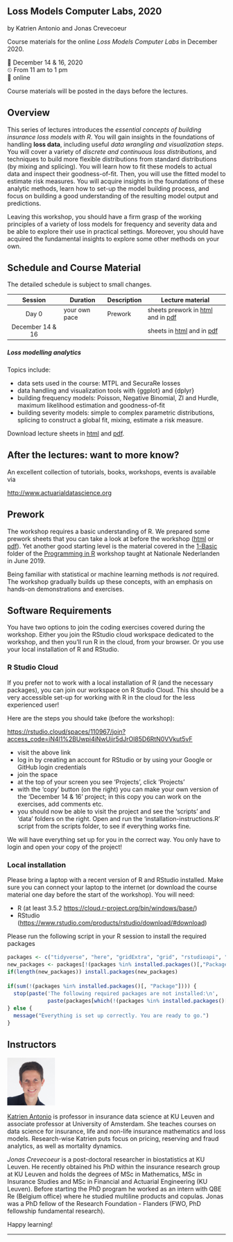 
## Loss Models Computer Labs, 2020

by Katrien Antonio and Jonas Crevecoeur

Course materials for the online *Loss Models Computer Labs* in December
2020.

📆 December 14 & 16, 2020 <br> ⏲ From 11 am to 1 pm <br> 📌 online

Course materials will be posted in the days before the lectures.

## Overview

<p text-align="justify">

This series of lectures introduces the *essential concepts of building
insurance loss models with R*. You will gain insights in the foundations
of handling **loss data**, including useful *data wrangling and
visualization steps*. You will cover a variety of *discrete and
continuous loss distributions*, and techniques to build more flexible
distributions from standard distributions (by mixing and splicing). You
will learn how to fit these models to actual data and inspect their
goodness-of-fit. Then, you will use the fitted model to estimate risk
measures. You will acquire insights in the foundations of these analytic
methods, learn how to set-up the model building process, and focus on
building a good understanding of the resulting model output and
predictions.

</p>

<p align="justify">

Leaving this workshop, you should have a firm grasp of the working
principles of a variety of loss models for frequency and severity data
and be able to explore their use in practical settings. Moreover, you
should have acquired the fundamental insights to explore some other
methods on your own.

</p>

## Schedule and Course Material

The detailed schedule is subject to small changes.

|     Session      | Duration      | Description | Lecture material                                                                                                                                                                                                                        |
| :--------------: | ------------- | ----------- | --------------------------------------------------------------------------------------------------------------------------------------------------------------------------------------------------------------------------------------- |
|      Day 0       | your own pace | Prework     | sheets prework in [html](https://katrienantonio.github.io/loss-models-2020/sheets/prework_day_0.html) and in [pdf](https://katrienantonio.github.io/loss-models-2020/sheets/prework_day_0.pdf)                                          |
| December 14 & 16 |               |             | sheets in [html](https://katrienantonio.github.io/loss-models-2020/sheets/loss_models_2020_computer_labs.html) and in [pdf](https://katrienantonio.github.io/workshop-loss-reserv-fraud-2020/sheets/loss_models_2020_computer_labs.pdf) |

##### Loss modelling analytics

Topics include:

  - data sets used in the course: MTPL and SecuraRe losses
  - data handling and visualization tools with {ggplot} and {dplyr}
  - building frequency models: Poisson, Negative Binomial, ZI and
    Hurdle, maximum likelihood estimation and goodness-of-fit
  - building severity models: simple to complex parametric
    distributions, splicing to construct a global fit, mixing, estimate
    a risk measure.

Download lecture sheets in
[html](https://katrienantonio.github.io/loss-models-2020/sheets/loss_models_2020_computer_labs.html)
and
[pdf](https://katrienantonio.github.io/loss-models-2020/sheets/loss_models_2020_computer_labs.pdf).

## After the lectures: want to more know?

An excellent collection of tutorials, books, workshops, events is
available via

<http://www.actuarialdatascience.org>

## Prework

<p align="justify">

The workshop requires a basic understanding of R. We prepared some
prework sheets that you can take a look at before the workshop
([html](https://katrienantonio.github.io/workshop-loss-reserv-fraud-2020/sheets/prework_day_0.html)
or
[pdf](https://katrienantonio.github.io/workshop-loss-reserv-fraud-2020/sheets/prework_day_0.pdf)).
Yet another good starting level is the material covered in the
[1-Basic](https://github.com/katrienantonio/workshop-R/tree/master/1%20-%20Basic%20R)
folder of the [Programming in
R](https://github.com/katrienantonio/workshop-R) workshop taught at
Nationale Nederlanden in June 2019.

</p>

Being familiar with statistical or machine learning methods is *not*
required. The workshop gradually builds up these concepts, with an
emphasis on hands-on demonstrations and exercises.

## Software Requirements

You have two options to join the coding exercises covered during the
workshop. Either you join the RStudio cloud workspace dedicated to the
workshop, and then you’ll run R in the cloud, from your browser. Or you
use your local installation of R and RStudio.

### R Studio Cloud

If you prefer not to work with a local installation of R (and the
necessary packages), you can join our workspace on R Studio Cloud. This
should be a very accessible set-up for working with R in the cloud for
the less experienced user\!

Here are the steps you should take (before the workshop):

<https://rstudio.cloud/spaces/110967/join?access_code=iN4l1%2BUwpi4iNwUjir5dJrOl85D6RtN0VVkut5vF>

  - visit the above link
  - log in by creating an account for RStudio or by using your Google or
    GitHub login credentials
  - join the space
  - at the top of your screen you see ‘Projects’, click ‘Projects’
  - with the ‘copy’ button (on the right) you can make your own version
    of the ‘December 14 & 16’ project; in this copy you can work on the
    exercises, add comments etc.
  - you should now be able to visit the project and see the ‘scripts’
    and ‘data’ folders on the right. Open and run the
    ‘installation-instructions.R’ script from the scripts folder, to
    see if everything works fine.

We will have everything set up for you in the correct way. You only have
to login and open your copy of the project\!

### Local installation

Please bring a laptop with a recent version of R and RStudio installed.
Make sure you can connect your laptop to the internet (or download the
course material one day before the start of the workshop). You will
need:

  - R (at least 3.5.2 <https://cloud.r-project.org/bin/windows/base/>)
  - RStudio
    (<https://www.rstudio.com/products/rstudio/download/#download>)

Please run the following script in your R session to install the
required packages

``` r
packages <- c("tidyverse", "here", "gridExtra", "grid", "rstudioapi", "MASS", "actuar", "statmod", "ReIns", "pscl")
new_packages <- packages[!(packages %in% installed.packages()[,"Package"])]
if(length(new_packages)) install.packages(new_packages)

if(sum(!(packages %in% installed.packages()[, "Package"]))) {
  stop(paste('The following required packages are not installed:\n', 
             paste(packages[which(!(packages %in% installed.packages()[, "Package"]))], collapse = ', ')));
} else {
  message("Everything is set up correctly. You are ready to go.")
}
```

## Instructors

<img src="image/Katrien.jpg" width="110"/>

<p align="justify">

[Katrien Antonio](https://katrienantonio.github.io/) is professor in
insurance data science at KU Leuven and associate professor at
University of Amsterdam. She teaches courses on data science for
insurance, life and non-life insurance mathematics and loss models.
Research-wise Katrien puts focus on pricing, reserving and fraud
analytics, as well as mortality dynamics.

</p>

<p align="justify">

*Jonas Crevecoeur* is a post-doctoral researcher in biostatistics at KU
Leuven. He recently obtained his PhD within the insurance research group
at KU Leuven and holds the degrees of MSc in Mathematics, MSc in
Insurance Studies and MSc in Financial and Actuarial Engineering (KU
Leuven). Before starting the PhD program he worked as an intern with QBE
Re (Belgium office) where he studied multiline products and copulas.
Jonas was a PhD fellow of the Research Foundation - Flanders (FWO, PhD
fellowship fundamental research).

</p>

Happy learning\!

-----

